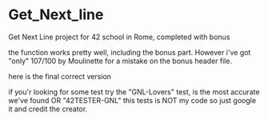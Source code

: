 # Get_Next_line
Get Next Line project for 42 school in Rome, completed with bonus

the function works pretty well, including the bonus part. However
i've got "only" 107/100 by Moulinette 
for a mistake on the bonus header file.

here is the final correct version

if you'r looking for some test try the "GNL-Lovers" test, is the most accurate we've found
OR "42TESTER-GNL"
this tests is NOT my code so just google it and credit the creator.
